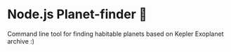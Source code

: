 # Node.js Planet-finder 🚀
Command line tool for finding habitable planets based on Kepler Exoplanet archive :)
